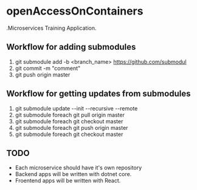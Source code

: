 # openAccessOnContainers
.Microservices Training Application.

## Workflow for adding submodules
1. git submodule add -b <branch_name> <https://github.com/submodul>
2. git commit -m "comment"
3. git push origin master

## Workflow for getting updates from submodules
1. git submodule update --init --recursive --remote
2. git submodule foreach git pull origin master
3. git submodule foreach git checkout master
4. git submodule foreach git push origin master
5. git submodule foreach git checkout master

## TODO
- Each microservice should have it's own repository
- Backend apps will be written with dotnet core.
- Froentend apps will be  written with React.
